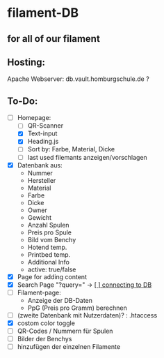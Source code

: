 # filament-DB
## for all of our filament
## Hosting:
Apache Webserver: db.vault.homburgschule.de ?
## To-Do:

- [ ] Homepage:
    - [ ] QR-Scanner
    - [x] Text-input
    - [x] Heading.js
    - [ ] Sort by: Farbe, Material, Dicke
    - [ ] last used filemants anzeigen/vorschlagen
- [x] Datenbank aus:
    - Nummer
    - Hersteller
    - Material
    - Farbe
    - Dicke
    - Owner
    - Gewicht
    - Anzahl Spulen
    - Preis pro Spule
    - Bild vom Benchy
    - Hotend temp.
    - Printbed temp.
    - Additional Info
    - active: true/false
- [x] Page for adding content
- [x] Search Page "?query="
→   <u> [ ] connecting to DB</u>
- [ ] Filament-page:
    - Anzeige der DB-Daten
    - PpG (Preis pro Gramm) berechnen
- [ ] (zweite Datenbank mit Nutzerdaten)? : .htaccess
- [x] costom color toggle
- [ ] QR-Codes / Nummern für Spulen
- [ ] Bilder der Benchys
- [ ] hinzufügen der einzelnen Filamente
